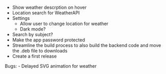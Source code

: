 - Show weather descrption on hover
- Location search for WeatherAPI
- Settings
    - Allow user to change location for weather
    - Dark mode?
- Search by subject?
- Make the app password protected
- Streamline the build process to also build the backend code and move the .deb file to downloads
- Create a first release

Bugs:
    - Delayed SVG animation for weather
